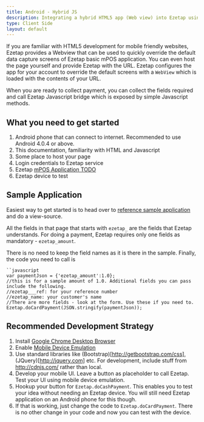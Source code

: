 ```yaml
---
title: Android - Hybrid JS
description: Integrating a hybrid HTML5 app (Web view) into Ezetap using JS
type: Client Side
layout: default
---
```


If you are familiar with HTML5 development for mobile friendly websites, Ezetap provides a Webview that can be used to quickly override the default data capture screens of Ezetap basic mPOS application. You can even host the page yourself and provide Ezetap with the URL. Ezetap configures the app for your account to override the default screens with a `WebView` which is loaded with the contents of your URL.

When you are ready to collect payment, you can collect the fields required and call Ezetap Javascript bridge which is exposed by simple Javascript methods.

## What you need to get started

1. Android phone that can connect to internet. Recommended to use Android 4.0.4 or above.
1. This documentation, familiarity with HTML and Javascript
1. Some place to host your page
1. Login credentials to Ezetap service
1. Ezetap [mPOS Application TODO](#)
1. Ezetap device to test

## Sample Application

Easiest way to get started is to head over to [reference sample application](http://d.eze.cc/mposui/custom_webview.html) and do a view-source.

All the fields in that page that starts with `ezetap_` are the fields that Ezetap understands. For doing a payment, Ezetap requires only one fields as mandatory - `ezetap_amount`.

There is no need to keep the field names as it is there in the sample. Finally, the code you need to call is 

	``javascript
	var paymentJson = {'ezetap_amount':1.0}; 
	//this is for a sample amount of 1.0. Additional fields you can pass include the following.
	//ezetap___ref: for your reference number
	//ezetap_name: your customer's name
	//There are more fields - look at the form. Use these if you need to.
	Ezetap.doCardPayment(JSON.stringify(paymentJson));

## Recommended Development Strategy

1. Install [Google Chrome Desktop Browser](https://www.google.com/chrome/browser/)
1. Enable [Mobile Device Emulation](https://developer.chrome.com/devtools/docs/mobile-emulation)
1. Use standard libraries like (Bootstrap)[http://getbootstrap.com/css], (JQuery)[http://jquery.com] etc. For development, include stuff from http://cdnjs.com/ rather than local.
1. Develop your mobile UI. Leave a button as placeholder to call Ezetap. Test your UI using mobile device emulation.
1. Hookup your button for `Ezetap.doCashPayment`. This enables you to test your idea without needing an Ezetap device. You will still need Ezetap application on an Android phone for this though.
1. If that is working, just change the code to `Ezetap.doCardPayment`. There is no other change in your code and now you can test with the device.

